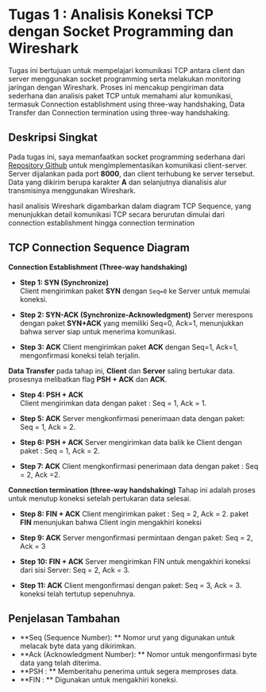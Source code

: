 # Tugas 1 : Analisis Koneksi TCP dengan Socket Programming dan Wireshark

Tugas ini bertujuan untuk mempelajari komunikasi TCP antara client dan server menggunakan socket programming serta melakukan monitoring jaringan dengan Wireshark. Proses ini mencakup pengiriman data sederhana dan analisis paket TCP untuk memahami alur komunikasi, termasuk Connection establishment using three-way handshaking, Data Transfer dan Connection termination using three-way handshaking.

## Deskripsi Singkat

Pada tugas ini, saya memanfaatkan socket programming sederhana dari [Repository Github](https://github.com/ferryastika/socket-programming-simple-server-and-client) untuk mengimplementasikan komunikasi client-server. Server dijalankan pada port **8000**, dan client terhubung ke server tersebut. Data yang dikirim berupa karakter **A** dan selanjutnya dianalisis alur transmisinya menggunakan Wireshark.

hasil analisis Wireshark digambarkan dalam diagram TCP Sequence, yang menunjukkan detail komunikasi TCP secara berurutan dimulai dari connection establishment hingga connection termination

## TCP Connection Sequence Diagram

**Connection Establishment (Three-way handshaking)**

- **Step 1: SYN (Synchronize)**  
   Client mengirimkan paket **SYN** dengan `Seq=0` ke Server untuk memulai koneksi.

- **Step 2: SYN-ACK (Synchronize-Acknowledgment)**
  Server merespons dengan paket **SYN+ACK** yang memiliki Seq=0, Ack=1, menunjukkan bahwa server siap untuk menerima komunikasi.

- **Step 3: ACK**
  Client mengirimkan paket **ACK** dengan Seq=1, Ack=1, mengonfirmasi koneksi telah terjalin.

**Data Transfer**
pada tahap ini, **Client** dan **Server** saling bertukar data. prosesnya melibatkan flag **PSH + ACK** dan **ACK**.

- **Step 4: PSH + ACK**  
   Client mengirimkan data dengan paket : Seq = 1, Ack = 1.

- **Step 5: ACK**
  Server mengkonfirmasi penerimaan data dengan paket: Seq = 1, Ack = 2.

- **Step 6: PSH + ACK**
  Server mengirimkan data balik ke Client dengan paket : Seq = 1, Ack = 2.

- **Step 7: ACK**
  Client mengkonfirmasi penerimaan data dengan paket : Seq = 2, Ack =2.

**Connection termination (three-way handshaking)**
Tahap ini adalah proses untuk menutup koneksi setelah pertukaran data selesai.

- **Step 8: FIN + ACK**
  Client mengirimkan paket : Seq = 2, Ack = 2. paket **FIN** menunjukan bahwa Client ingin mengakhiri koneksi

- **Step 9: ACK**
  Server mengonfirmasi permintaan dengan paket: Seq = 2, Ack = 3

- **Step 10: FIN + ACK**
  Server mengirimkan FIN untuk mengakhiri koneksi dari sisi Server: Seq = 2, Ack = 3.

- **Step 11: ACK**
  Client mengonfirmasi dengan paket: Seq = 3, Ack = 3. koneksi telah tertutup sepenuhnya.

## Penjelasan Tambahan

- **Seq (Sequence Number): ** Nomor urut yang digunakan untuk melacak byte data yang dikirimkan.
- **Ack (Acknowledgment Number): ** Nomor untuk mengonfirmasi byte data yang telah diterima.
- **PSH : ** Memberitahu penerima untuk segera memproses data.
- **FIN : ** Digunakan untuk mengakhiri koneksi.
